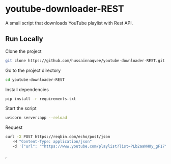 
# youtube-downloader-REST

A small script that downloads YouTube playlist with Rest API.


## Run Locally

Clone the project

```bash
git clone https://github.com/hussainnaqvee/youtube-downloader-REST.git
```

Go to the project directory

```bash
cd youtube-downloader-REST
```

Install dependencies

```bash
pip install -r requirements.txt
```

Start the script

```bash
uvicorn server:app --reload
```

Request
```bash
curl -X POST https://reqbin.com/echo/post/json 
   -H "Content-Type: application/json"
   -d '{"url": ""https://www.youtube.com/playlist?list=PLb2aaNHUy_gF17YAsy887aIk26go-9Ia8""}'
```
,
